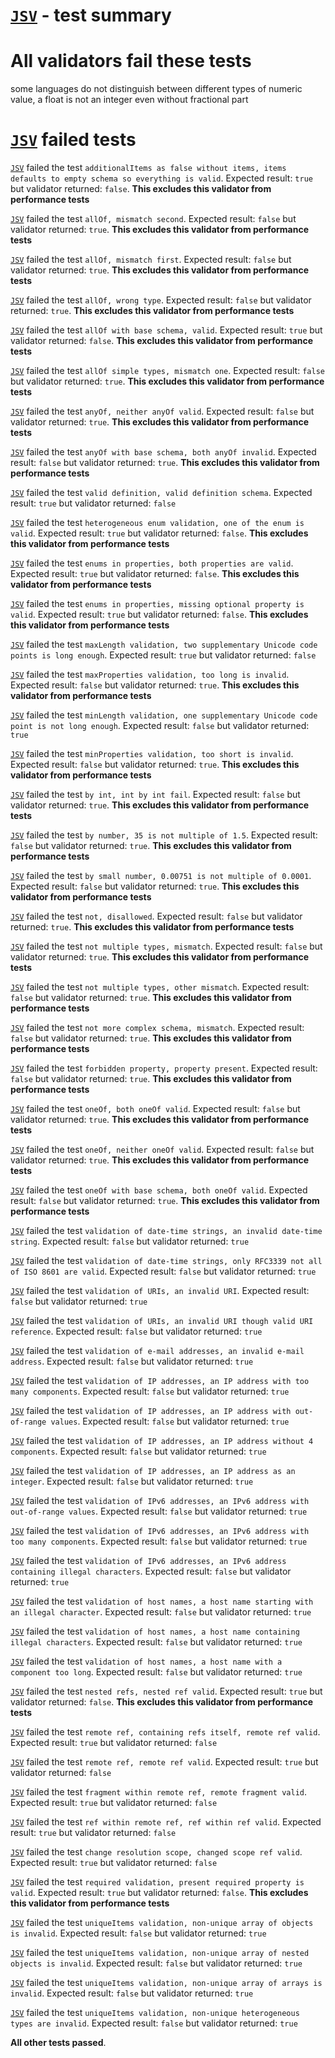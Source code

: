 # [`JSV`](http://github.com/garycourt/JSV) - test summary

# All validators fail these tests

some languages do not distinguish between different types of numeric value, a float is not an integer even without fractional part


# [`JSV`](http://github.com/garycourt/JSV) failed tests

[`JSV`](http://github.com/garycourt/JSV) failed the test `additionalItems as false without items, items defaults to empty schema so everything is valid`. Expected result: `true` but validator returned: `false`. **This excludes this validator from performance tests**

[`JSV`](http://github.com/garycourt/JSV) failed the test `allOf, mismatch second`. Expected result: `false` but validator returned: `true`. **This excludes this validator from performance tests**

[`JSV`](http://github.com/garycourt/JSV) failed the test `allOf, mismatch first`. Expected result: `false` but validator returned: `true`. **This excludes this validator from performance tests**

[`JSV`](http://github.com/garycourt/JSV) failed the test `allOf, wrong type`. Expected result: `false` but validator returned: `true`. **This excludes this validator from performance tests**

[`JSV`](http://github.com/garycourt/JSV) failed the test `allOf with base schema, valid`. Expected result: `true` but validator returned: `false`. **This excludes this validator from performance tests**

[`JSV`](http://github.com/garycourt/JSV) failed the test `allOf simple types, mismatch one`. Expected result: `false` but validator returned: `true`. **This excludes this validator from performance tests**

[`JSV`](http://github.com/garycourt/JSV) failed the test `anyOf, neither anyOf valid`. Expected result: `false` but validator returned: `true`. **This excludes this validator from performance tests**

[`JSV`](http://github.com/garycourt/JSV) failed the test `anyOf with base schema, both anyOf invalid`. Expected result: `false` but validator returned: `true`. **This excludes this validator from performance tests**

[`JSV`](http://github.com/garycourt/JSV) failed the test `valid definition, valid definition schema`. Expected result: `true` but validator returned: `false`

[`JSV`](http://github.com/garycourt/JSV) failed the test `heterogeneous enum validation, one of the enum is valid`. Expected result: `true` but validator returned: `false`. **This excludes this validator from performance tests**

[`JSV`](http://github.com/garycourt/JSV) failed the test `enums in properties, both properties are valid`. Expected result: `true` but validator returned: `false`. **This excludes this validator from performance tests**

[`JSV`](http://github.com/garycourt/JSV) failed the test `enums in properties, missing optional property is valid`. Expected result: `true` but validator returned: `false`. **This excludes this validator from performance tests**

[`JSV`](http://github.com/garycourt/JSV) failed the test `maxLength validation, two supplementary Unicode code points is long enough`. Expected result: `true` but validator returned: `false`

[`JSV`](http://github.com/garycourt/JSV) failed the test `maxProperties validation, too long is invalid`. Expected result: `false` but validator returned: `true`. **This excludes this validator from performance tests**

[`JSV`](http://github.com/garycourt/JSV) failed the test `minLength validation, one supplementary Unicode code point is not long enough`. Expected result: `false` but validator returned: `true`

[`JSV`](http://github.com/garycourt/JSV) failed the test `minProperties validation, too short is invalid`. Expected result: `false` but validator returned: `true`. **This excludes this validator from performance tests**

[`JSV`](http://github.com/garycourt/JSV) failed the test `by int, int by int fail`. Expected result: `false` but validator returned: `true`. **This excludes this validator from performance tests**

[`JSV`](http://github.com/garycourt/JSV) failed the test `by number, 35 is not multiple of 1.5`. Expected result: `false` but validator returned: `true`. **This excludes this validator from performance tests**

[`JSV`](http://github.com/garycourt/JSV) failed the test `by small number, 0.00751 is not multiple of 0.0001`. Expected result: `false` but validator returned: `true`. **This excludes this validator from performance tests**

[`JSV`](http://github.com/garycourt/JSV) failed the test `not, disallowed`. Expected result: `false` but validator returned: `true`. **This excludes this validator from performance tests**

[`JSV`](http://github.com/garycourt/JSV) failed the test `not multiple types, mismatch`. Expected result: `false` but validator returned: `true`. **This excludes this validator from performance tests**

[`JSV`](http://github.com/garycourt/JSV) failed the test `not multiple types, other mismatch`. Expected result: `false` but validator returned: `true`. **This excludes this validator from performance tests**

[`JSV`](http://github.com/garycourt/JSV) failed the test `not more complex schema, mismatch`. Expected result: `false` but validator returned: `true`. **This excludes this validator from performance tests**

[`JSV`](http://github.com/garycourt/JSV) failed the test `forbidden property, property present`. Expected result: `false` but validator returned: `true`. **This excludes this validator from performance tests**

[`JSV`](http://github.com/garycourt/JSV) failed the test `oneOf, both oneOf valid`. Expected result: `false` but validator returned: `true`. **This excludes this validator from performance tests**

[`JSV`](http://github.com/garycourt/JSV) failed the test `oneOf, neither oneOf valid`. Expected result: `false` but validator returned: `true`. **This excludes this validator from performance tests**

[`JSV`](http://github.com/garycourt/JSV) failed the test `oneOf with base schema, both oneOf valid`. Expected result: `false` but validator returned: `true`. **This excludes this validator from performance tests**

[`JSV`](http://github.com/garycourt/JSV) failed the test `validation of date-time strings, an invalid date-time string`. Expected result: `false` but validator returned: `true`

[`JSV`](http://github.com/garycourt/JSV) failed the test `validation of date-time strings, only RFC3339 not all of ISO 8601 are valid`. Expected result: `false` but validator returned: `true`

[`JSV`](http://github.com/garycourt/JSV) failed the test `validation of URIs, an invalid URI`. Expected result: `false` but validator returned: `true`

[`JSV`](http://github.com/garycourt/JSV) failed the test `validation of URIs, an invalid URI though valid URI reference`. Expected result: `false` but validator returned: `true`

[`JSV`](http://github.com/garycourt/JSV) failed the test `validation of e-mail addresses, an invalid e-mail address`. Expected result: `false` but validator returned: `true`

[`JSV`](http://github.com/garycourt/JSV) failed the test `validation of IP addresses, an IP address with too many components`. Expected result: `false` but validator returned: `true`

[`JSV`](http://github.com/garycourt/JSV) failed the test `validation of IP addresses, an IP address with out-of-range values`. Expected result: `false` but validator returned: `true`

[`JSV`](http://github.com/garycourt/JSV) failed the test `validation of IP addresses, an IP address without 4 components`. Expected result: `false` but validator returned: `true`

[`JSV`](http://github.com/garycourt/JSV) failed the test `validation of IP addresses, an IP address as an integer`. Expected result: `false` but validator returned: `true`

[`JSV`](http://github.com/garycourt/JSV) failed the test `validation of IPv6 addresses, an IPv6 address with out-of-range values`. Expected result: `false` but validator returned: `true`

[`JSV`](http://github.com/garycourt/JSV) failed the test `validation of IPv6 addresses, an IPv6 address with too many components`. Expected result: `false` but validator returned: `true`

[`JSV`](http://github.com/garycourt/JSV) failed the test `validation of IPv6 addresses, an IPv6 address containing illegal characters`. Expected result: `false` but validator returned: `true`

[`JSV`](http://github.com/garycourt/JSV) failed the test `validation of host names, a host name starting with an illegal character`. Expected result: `false` but validator returned: `true`

[`JSV`](http://github.com/garycourt/JSV) failed the test `validation of host names, a host name containing illegal characters`. Expected result: `false` but validator returned: `true`

[`JSV`](http://github.com/garycourt/JSV) failed the test `validation of host names, a host name with a component too long`. Expected result: `false` but validator returned: `true`

[`JSV`](http://github.com/garycourt/JSV) failed the test `nested refs, nested ref valid`. Expected result: `true` but validator returned: `false`. **This excludes this validator from performance tests**

[`JSV`](http://github.com/garycourt/JSV) failed the test `remote ref, containing refs itself, remote ref valid`. Expected result: `true` but validator returned: `false`

[`JSV`](http://github.com/garycourt/JSV) failed the test `remote ref, remote ref valid`. Expected result: `true` but validator returned: `false`

[`JSV`](http://github.com/garycourt/JSV) failed the test `fragment within remote ref, remote fragment valid`. Expected result: `true` but validator returned: `false`

[`JSV`](http://github.com/garycourt/JSV) failed the test `ref within remote ref, ref within ref valid`. Expected result: `true` but validator returned: `false`

[`JSV`](http://github.com/garycourt/JSV) failed the test `change resolution scope, changed scope ref valid`. Expected result: `true` but validator returned: `false`

[`JSV`](http://github.com/garycourt/JSV) failed the test `required validation, present required property is valid`. Expected result: `true` but validator returned: `false`. **This excludes this validator from performance tests**

[`JSV`](http://github.com/garycourt/JSV) failed the test `uniqueItems validation, non-unique array of objects is invalid`. Expected result: `false` but validator returned: `true`

[`JSV`](http://github.com/garycourt/JSV) failed the test `uniqueItems validation, non-unique array of nested objects is invalid`. Expected result: `false` but validator returned: `true`

[`JSV`](http://github.com/garycourt/JSV) failed the test `uniqueItems validation, non-unique array of arrays is invalid`. Expected result: `false` but validator returned: `true`

[`JSV`](http://github.com/garycourt/JSV) failed the test `uniqueItems validation, non-unique heterogeneous types are invalid`. Expected result: `false` but validator returned: `true`

**All other tests passed**.
